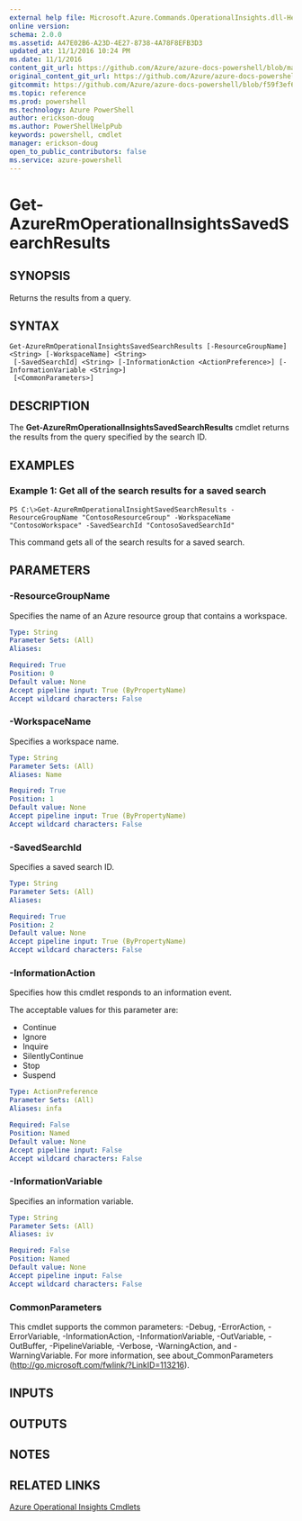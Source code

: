 ```yaml
---
external help file: Microsoft.Azure.Commands.OperationalInsights.dll-Help.xml
online version: 
schema: 2.0.0
ms.assetid: A47E02B6-A23D-4E27-8738-4A78F8EFB3D3
updated_at: 11/1/2016 10:24 PM
ms.date: 11/1/2016
content_git_url: https://github.com/Azure/azure-docs-powershell/blob/master/azureps-cmdlets-docs/ResourceManager/AzureRM.OperationalInsights/v1.0.12/Get-AzureRmOperationalInsightsSavedSearchResults.md
original_content_git_url: https://github.com/Azure/azure-docs-powershell/blob/master/azureps-cmdlets-docs/ResourceManager/AzureRM.OperationalInsights/v1.0.12/Get-AzureRmOperationalInsightsSavedSearchResults.md
gitcommit: https://github.com/Azure/azure-docs-powershell/blob/f59f3ef60bc592383812213e69fd77ba950759ed/azureps-cmdlets-docs/ResourceManager/AzureRM.OperationalInsights/v1.0.12/Get-AzureRmOperationalInsightsSavedSearchResults.md
ms.topic: reference
ms.prod: powershell
ms.technology: Azure PowerShell
author: erickson-doug
ms.author: PowerShellHelpPub
keywords: powershell, cmdlet
manager: erickson-doug
open_to_public_contributors: false
ms.service: azure-powershell
---
```


# Get-AzureRmOperationalInsightsSavedSearchResults

## SYNOPSIS
Returns the results from a query.

## SYNTAX

```
Get-AzureRmOperationalInsightsSavedSearchResults [-ResourceGroupName] <String> [-WorkspaceName] <String>
 [-SavedSearchId] <String> [-InformationAction <ActionPreference>] [-InformationVariable <String>]
 [<CommonParameters>]
```

## DESCRIPTION
The **Get-AzureRmOperationalInsightsSavedSearchResults** cmdlet returns the results from the query specified by the search ID.

## EXAMPLES

### Example 1: Get all of the search results for a saved search
```
PS C:\>Get-AzureRmOperationalInsightSavedSearchResults -ResourceGroupName "ContosoResourceGroup" -WorkspaceName "ContosoWorkspace" -SavedSearchId "ContosoSavedSearchId"
```

This command gets all of the search results for a saved search.

## PARAMETERS

### -ResourceGroupName
Specifies the name of an Azure resource group that contains a workspace.

```yaml
Type: String
Parameter Sets: (All)
Aliases: 

Required: True
Position: 0
Default value: None
Accept pipeline input: True (ByPropertyName)
Accept wildcard characters: False
```

### -WorkspaceName
Specifies a workspace name.

```yaml
Type: String
Parameter Sets: (All)
Aliases: Name

Required: True
Position: 1
Default value: None
Accept pipeline input: True (ByPropertyName)
Accept wildcard characters: False
```

### -SavedSearchId
Specifies a saved search ID.

```yaml
Type: String
Parameter Sets: (All)
Aliases: 

Required: True
Position: 2
Default value: None
Accept pipeline input: True (ByPropertyName)
Accept wildcard characters: False
```

### -InformationAction
Specifies how this cmdlet responds to an information event.

The acceptable values for this parameter are:

- Continue
- Ignore
- Inquire
- SilentlyContinue
- Stop
- Suspend

```yaml
Type: ActionPreference
Parameter Sets: (All)
Aliases: infa

Required: False
Position: Named
Default value: None
Accept pipeline input: False
Accept wildcard characters: False
```

### -InformationVariable
Specifies an information variable.

```yaml
Type: String
Parameter Sets: (All)
Aliases: iv

Required: False
Position: Named
Default value: None
Accept pipeline input: False
Accept wildcard characters: False
```

### CommonParameters
This cmdlet supports the common parameters: -Debug, -ErrorAction, -ErrorVariable, -InformationAction, -InformationVariable, -OutVariable, -OutBuffer, -PipelineVariable, -Verbose, -WarningAction, and -WarningVariable. For more information, see about_CommonParameters (http://go.microsoft.com/fwlink/?LinkID=113216).

## INPUTS

## OUTPUTS

## NOTES

## RELATED LINKS

[Azure Operational Insights Cmdlets](xref:ResourceManager/AzureRM.OperationalInsights/v1.0.12/AzureRM.OperationalInsights.md)


